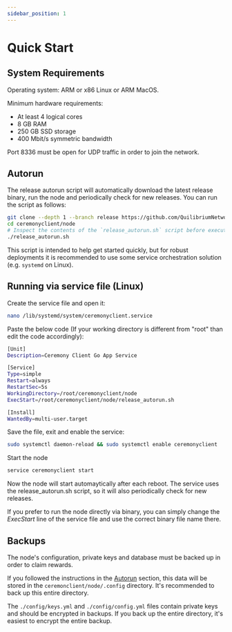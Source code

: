 ```yaml
---
sidebar_position: 1
---
```


# Quick Start

## System Requirements

Operating system: ARM or x86 Linux or ARM MacOS.

Minimum hardware requirements:
- At least 4 logical cores 
- 8 GB RAM
- 250 GB SSD storage
- 400 Mbit/s symmetric bandwidth 

Port 8336 must be open for UDP traffic in order to join the network.

## Autorun

The release autorun script will automatically download the latest release binary, run the node and periodically check for new releases. You can run the script as follows:

```bash
git clone --depth 1 --branch release https://github.com/QuilibriumNetwork/ceremonyclient.git
cd ceremonyclient/node
# Inspect the contents of the `release_autorun.sh` script before executing it
./release_autorun.sh
```

This script is intended to help get started quickly, but for robust deployments it is recommended to use some service orchestration solution (e.g. `systemd` on Linux).

## Running via service file (Linux)

Create the service file and open it:

```bash
nano /lib/systemd/system/ceremonyclient.service
```

Paste the below code (If your working directory is different from "root" than edit the code accordingly):

```bash
[Unit]
Description=Ceremony Client Go App Service

[Service]
Type=simple
Restart=always
RestartSec=5s
WorkingDirectory=/root/ceremonyclient/node
ExecStart=/root/ceremonyclient/node/release_autorun.sh

[Install]
WantedBy=multi-user.target

```

Save the file, exit and enable the service:

```bash
sudo systemctl daemon-reload && sudo systemctl enable ceremonyclient
```

Start the node

```bash
service ceremonyclient start
```

Now the node will start automaytically after each reboot. The service uses the release_autorun.sh script, so it will also periodically check for new releases.

If you prefer to run the node directly via binary, you can simply change the *ExecStart* line of the service file and use the correct binary file name there.

## Backups

The node's configuration, private keys and database must be backed up in order to claim rewards. 

If you followed the instructions in the [Autorun](#autorun) section, this data will be stored in the `ceremonclient/node/.config` directory. It's recommended to back up this entire directory. 

The `./config/keys.yml` and `./config/config.yml` files contain private keys and should be encrypted in backups. If you back up the entire directory, it's easiest to encrypt the entire backup.



